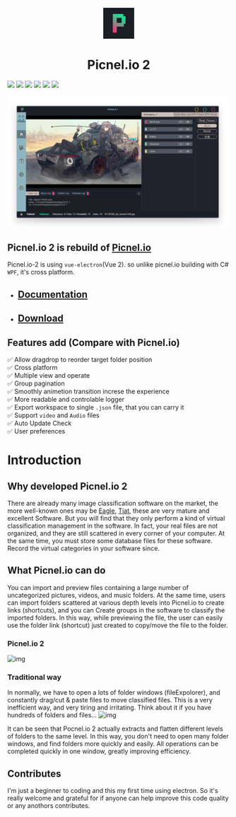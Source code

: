 <p align="center">
  <img src="https://github.com/Proladon/Picnel.io-2/blob/master/src/assets/icon/pic2.png" width="70" />
</p>

<h1 align="center">Picnel.io 2</h1>  

![](https://img.shields.io/github/stars/Proladon/Picnel.io-2?style=for-the-badge)
![](https://img.shields.io/github/downloads/Proladon/Picnel.io-2/total?color=orange&label=Download&style=for-the-badge)
![](https://img.shields.io/github/v/release/Proladon/Picnel.io-2?color=6BD089&include_prereleases&label=Version&style=for-the-badge)
![](https://img.shields.io/github/issues-raw/Proladon/Picnel.io-2?color=Yellow&style=for-the-badge)
![](https://img.shields.io/github/issues-closed-raw/Proladon/Picnel.io-2?color=A6A6A6&style=for-the-badge)
![](https://img.shields.io/powershellgallery/p/DNS.1.1.1.1?color=skyblue&style=for-the-badge)

![preview](https://github.com/Proladon/Picnel.io-2/blob/master/preview/Picne.io_2_preview.png)
## Picnel.io 2 is rebuild of [Picnel.io](https://github.com/Proladon/Picnel.io)
Picnel.io-2 is using `vue-electron`(Vue 2). so unlike picnel.io building with C# `WPF`, it's cross platform.

- ## [Documentation](https://proladon.github.io/Picnel.io-2_Documentation/)  
- ## [Download](https://github.com/Proladon/Picnel.io-2/releases)  

<!-- ## Develop status: [Progress status](https://github.com/Proladon/Picnel.io-2/projects/1) -->

## Features add (Compare with Picnel.io)
✅ Allow dragdrop to reorder target folder position  
✅ Cross platform  
✅ Multiple view and operate  
✅ Group pagination  
✅ Smoothly animetion transition increse the experience  
✅ More readable and controlable logger  
✅ Export workspace to single `.json` file, that you can carry it  
✅ Support `video` and `Audio` files  
✅ Auto Update Check  
✅ User preferences  

# Introduction

## Why developed Picnel.io 2
There are already many image classification software on the market, the more well-known ones may be [Eagle](https://tw.eagle.cool), [Tiat](https://tiat.app), these are very mature and excellent Software. But you will find that they only perform a kind of virtual classification management in the software. In fact, your real files are not organized, and they are still scattered in every corner of your computer. At the same time, you must store some database files for these software. Record the virtual categories in your software since.

## What Picnel.io can do
You can import and preview files containing a large number of uncategorized pictures, videos, and music folders. At the same time, users can import folders scattered at various depth levels into Picnel.io to create links (shortcuts), and you can Create groups in the software to classify the imported folders.
In this way, while previewing the file, the user can easily use the folder link (shortcut) just created to copy/move the file to the folder.

### Picnel.io 2
![img](https://i.imgur.com/FNr9xGr.png)

### Traditional way
In normally, we have to open a lots of folder windows (fileExpolorer), and constantly drag/cut & paste files to move classified files.
This is a very inefficient way, and very tiring and irritating. Think about it if you have hundreds of folders and files...
![img](https://i.imgur.com/vJoJDfE.png)

It can be seen that Pocnel.io 2 actually extracts and flatten different levels of folders to the same level. In this way, you don't need to open many folder windows, and find folders more quickly and easily. All operations can be completed quickly in one window, greatly improving efficiency.

## Contributes
I'm just a beginner to coding and this my first time using electron. So it's really welcome and grateful for if anyone can help improve this code quality or any anothors contributes.
